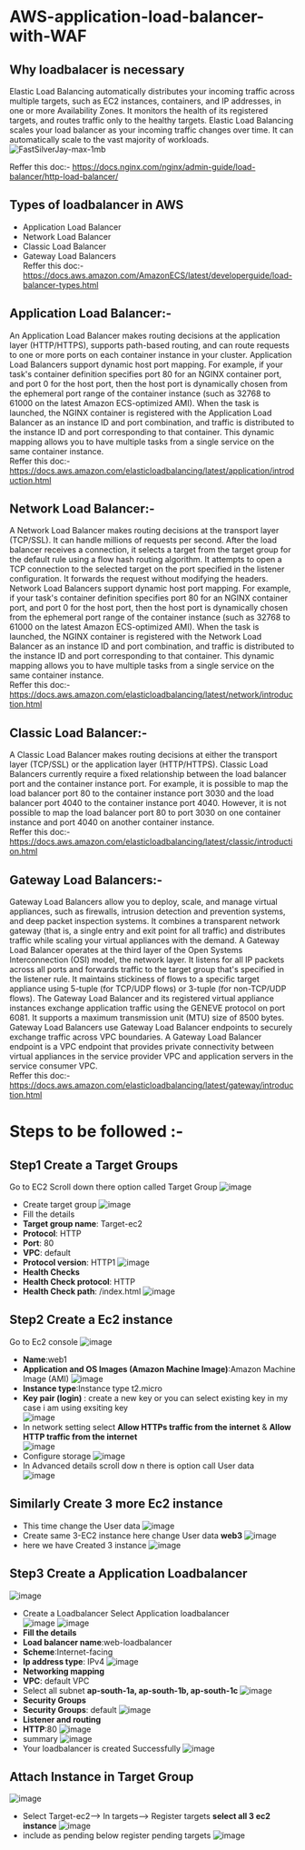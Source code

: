 # AWS-application-load-balancer-with-WAF

## Why loadbalacer is necessary
Elastic Load Balancing automatically distributes your incoming traffic across multiple targets, such as EC2 instances, containers, and IP addresses, in one or more Availability Zones. It monitors the health of its registered targets, and routes traffic only to the healthy targets. Elastic Load Balancing scales your load balancer as your incoming traffic changes over time. It can automatically scale to the vast majority of workloads. <br>
![FastSilverJay-max-1mb](https://user-images.githubusercontent.com/63963025/169843771-d86cfb8f-56aa-41e4-988e-4b7932e6c863.gif)

Reffer this doc:- https://docs.nginx.com/nginx/admin-guide/load-balancer/http-load-balancer/
## Types of loadbalancer in AWS
- Application Load Balancer
- Network Load Balancer
- Classic Load Balancer
- Gateway Load Balancers <br>
Reffer this doc:- https://docs.aws.amazon.com/AmazonECS/latest/developerguide/load-balancer-types.html
## Application Load Balancer:- <br>
An Application Load Balancer makes routing decisions at the application layer (HTTP/HTTPS), supports path-based routing, and can route requests to one or more ports on each container instance in your cluster. Application Load Balancers support dynamic host port mapping. For example, if your task's container definition specifies port 80 for an NGINX container port, and port 0 for the host port, then the host port is dynamically chosen from the ephemeral port range of the container instance (such as 32768 to 61000 on the latest Amazon ECS-optimized AMI). When the task is launched, the NGINX container is registered with the Application Load Balancer as an instance ID and port combination, and traffic is distributed to the instance ID and port corresponding to that container. This dynamic mapping allows you to have multiple tasks from a single service on the same container instance. <br>
Reffer this doc:- https://docs.aws.amazon.com/elasticloadbalancing/latest/application/introduction.html

##  Network Load Balancer:- 
A Network Load Balancer makes routing decisions at the transport layer (TCP/SSL). It can handle millions of requests per second. After the load balancer receives a connection, it selects a target from the target group for the default rule using a flow hash routing algorithm. It attempts to open a TCP connection to the selected target on the port specified in the listener configuration. It forwards the request without modifying the headers. Network Load Balancers support dynamic host port mapping. For example, if your task's container definition specifies port 80 for an NGINX container port, and port 0 for the host port, then the host port is dynamically chosen from the ephemeral port range of the container instance (such as 32768 to 61000 on the latest Amazon ECS-optimized AMI). When the task is launched, the NGINX container is registered with the Network Load Balancer as an instance ID and port combination, and traffic is distributed to the instance ID and port corresponding to that container. This dynamic mapping allows you to have multiple tasks from a single service on the same container instance. <br>
Reffer this doc:- https://docs.aws.amazon.com/elasticloadbalancing/latest/network/introduction.html

## Classic Load Balancer:- 
A Classic Load Balancer makes routing decisions at either the transport layer (TCP/SSL) or the application layer (HTTP/HTTPS). Classic Load Balancers currently require a fixed relationship between the load balancer port and the container instance port. For example, it is possible to map the load balancer port 80 to the container instance port 3030 and the load balancer port 4040 to the container instance port 4040. However, it is not possible to map the load balancer port 80 to port 3030 on one container instance and port 4040 on another container instance. <br>
Reffer this doc:- https://docs.aws.amazon.com/elasticloadbalancing/latest/classic/introduction.html

## Gateway Load Balancers:-
Gateway Load Balancers allow you to deploy, scale, and manage virtual appliances, such as firewalls, intrusion detection and prevention systems, and deep packet inspection systems. It combines a transparent network gateway (that is, a single entry and exit point for all traffic) and distributes traffic while scaling your virtual appliances with the demand. A Gateway Load Balancer operates at the third layer of the Open Systems Interconnection (OSI) model, the network layer. It listens for all IP packets across all ports and forwards traffic to the target group that's specified in the listener rule. It maintains stickiness of flows to a specific target appliance using 5-tuple (for TCP/UDP flows) or 3-tuple (for non-TCP/UDP flows). The Gateway Load Balancer and its registered virtual appliance instances exchange application traffic using the GENEVE protocol on port 6081. It supports a maximum transmission unit (MTU) size of 8500 bytes. Gateway Load Balancers use Gateway Load Balancer endpoints to securely exchange traffic across VPC boundaries. A Gateway Load Balancer endpoint is a VPC endpoint that provides private connectivity between virtual appliances in the service provider VPC and application servers in the service consumer VPC. <br>
Reffer this doc:- https://docs.aws.amazon.com/elasticloadbalancing/latest/gateway/introduction.html

# Steps to be followed :- 

## Step1 Create a Target Groups
Go to EC2 Scroll down there option called Target Group
![image](https://user-images.githubusercontent.com/63963025/169863345-3c07387e-466d-4e68-8ec0-0f1b50a82993.png)
- Create target group
![image](https://user-images.githubusercontent.com/63963025/169863484-ba88af11-a458-4bd1-9b7f-75ce25ef2a74.png)
- Fill the details <br>
- <b>Target group name</b>: Target-ec2
- <b>Protocol</b>: HTTP
- <b>Port</b>: 80
- <b>VPC</b>: default
- <b>Protocol version</b>: HTTP1
![image](https://user-images.githubusercontent.com/63963025/169865233-d87d9ff4-c609-4449-8c68-cd24a0469bf0.png)
- <b>Health Checks</b> 
- <b>Health Check protocol</b>: HTTP
- <b>Health Check path</b>: /index.html
![image](https://user-images.githubusercontent.com/63963025/169865823-5210f82d-c627-47cb-90e1-80e96ea07f8a.png)

## Step2 Create a Ec2 instance 
Go to Ec2 console 
![image](https://user-images.githubusercontent.com/63963025/170025426-9279a4e8-9fe3-448a-9465-7dfee0263aeb.png)
- <b>Name</b>:web1
- <b>Application and OS Images (Amazon Machine Image)</b>:Amazon Machine Image (AMI)
![image](https://user-images.githubusercontent.com/63963025/170025728-2367d8b3-5d24-407f-9af0-0c2548ec0569.png)
- <b>Instance type</b>:Instance type t2.micro
- <b>Key pair (login) </b>: create a new key or you can select existing key in my case i am using exsiting key <br>
![image](https://user-images.githubusercontent.com/63963025/170026856-6ed0aaa8-1984-4530-8576-bb18fdaf60c4.png)
- In network setting select <b>Allow HTTPs traffic from the internet</b> & <b>Allow HTTP traffic from the internet</b>  
 ![image](https://user-images.githubusercontent.com/63963025/170035261-cad15e94-2553-49db-bbc4-5a092522833c.png)
- Configure storage
 ![image](https://user-images.githubusercontent.com/63963025/170035861-9608088a-2cd9-4583-af22-077d84373258.png)
- In Advanced details scroll dow n there is option call User data  
![image](https://user-images.githubusercontent.com/63963025/170061615-2c4b86e1-5328-47b7-ab0a-0721f1574cd4.png)
## Similarly Create 3 more Ec2 instance 
- This time change the User data 
![image](https://user-images.githubusercontent.com/63963025/170085452-6a3f7a30-2e94-4e42-8dfc-b25a9707545d.png)
- Create same 3-EC2 instance here change User data  <b>web3</b>
![image](https://user-images.githubusercontent.com/63963025/170086310-6b97df5a-06c6-4efd-80a3-f5e481a9748f.png)
- here we have Created 3 instance
![image](https://user-images.githubusercontent.com/63963025/170087050-38202463-48a7-4ed3-a447-2898b9ddbb5f.png)

## Step3 Create a Application Loadbalancer 
![image](https://user-images.githubusercontent.com/63963025/170063881-02defe7e-6d50-4754-9cb1-3ee3f53a8590.png)
- Create a Loadbalancer Select Application loadbalancer  
![image](https://user-images.githubusercontent.com/63963025/170078120-83fe780f-20ad-48aa-bed7-eeb21fe2ad8c.png)
![image](https://user-images.githubusercontent.com/63963025/170078519-346d233f-ddb6-4300-8c6b-1846917064ec.png)
- <b>Fill the details</b>
- <b>Load balancer name</b>:web-loadbalancer
- <b>Scheme</b>:Internet-facing
- <b>Ip address type</b>: IPv4
![image](https://user-images.githubusercontent.com/63963025/170079352-0c0d5e95-8342-4d7c-9868-7f6e7f4bec1b.png)
- <b>Networking mapping</b>
- <b>VPC</b>: default VPC
- Select all subnet <b> ap-south-1a, ap-south-1b, ap-south-1c</b>
![image](https://user-images.githubusercontent.com/63963025/170080147-5dcb37a6-bb84-443e-b3e4-f04c5238a732.png)
- <b>Security Groups</b>
- <b>Security Groups</b>: default 
![image](https://user-images.githubusercontent.com/63963025/170080281-95e87ef9-e194-4f64-a9ac-0e81b2302a48.png)
- <b> Listener and routing </b>
- <b> HTTP</b>:80
![image](https://user-images.githubusercontent.com/63963025/170081112-3f205a62-2b82-406f-888d-60cc2945bb28.png)
- summary 
![image](https://user-images.githubusercontent.com/63963025/170080992-c9b87e56-e06f-4a39-9e15-3e1a70e52996.png)
- Your loadbalancer is created Successfully 
![image](https://user-images.githubusercontent.com/63963025/170083487-9dca2601-0551-4705-90ca-9e689f612fec.png)

## Attach Instance in Target Group 
![image](https://user-images.githubusercontent.com/63963025/170087571-d8ec863d-ec02-48de-b066-42876bf5398c.png)
- Select Target-ec2--> In targets--> Register targets <b>select all 3 ec2 instance</b> 
![image](https://user-images.githubusercontent.com/63963025/170088460-d25c251d-0278-46dc-9f4e-b0c9e812e3d0.png)
- include as pending below register pending targets 
![image](https://user-images.githubusercontent.com/63963025/170090648-36995356-dc3c-4f8e-9164-48c869fa8e6a.png)

